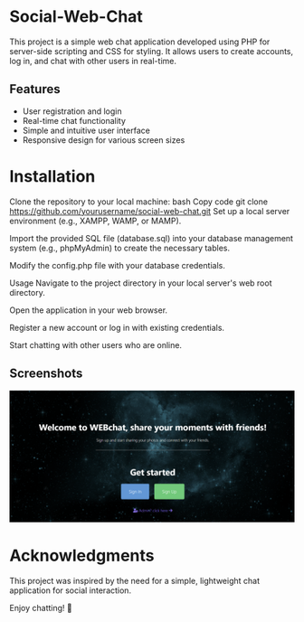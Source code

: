 # Social-Web-Chat
This project is a simple web chat application developed using PHP for server-side scripting and CSS for styling. It allows users to create accounts, log in, and chat with other users in real-time.

## Features
* User registration and login
* Real-time chat functionality
* Simple and intuitive user interface
* Responsive design for various screen sizes
#  Installation
Clone the repository to your local machine:
bash
Copy code
git clone https://github.com/yourusername/social-web-chat.git
Set up a local server environment (e.g., XAMPP, WAMP, or MAMP).

Import the provided SQL file (database.sql) into your database management system (e.g., phpMyAdmin) to create the necessary tables.

Modify the config.php file with your database credentials.

Usage
Navigate to the project directory in your local server's web root directory.

Open the application in your web browser.

Register a new account or log in with existing credentials.

Start chatting with other users who are online.

 ## Screenshots
![Alt text](https://github.com/uttamks2003/Social-Web-Chat/blob/master/assets/images/webchat.png)



# Acknowledgments
This project was inspired by the need for a simple, lightweight chat application for social interaction.

Enjoy chatting! 🎉





